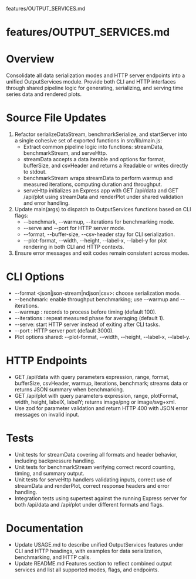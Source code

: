 features/OUTPUT_SERVICES.md
# features/OUTPUT_SERVICES.md
# Overview
Consolidate all data serialization modes and HTTP server endpoints into a unified OutputServices module. Provide both CLI and HTTP interfaces through shared pipeline logic for generating, serializing, and serving time series data and rendered plots.

# Source File Updates
1. Refactor serializeDataStream, benchmarkSerialize, and startServer into a single cohesive set of exported functions in src/lib/main.js:
   - Extract common pipeline logic into functions: streamData, benchmarkStream, and serveHttp.
   - streamData accepts a data iterable and options for format, bufferSize, and csvHeader and returns a Readable or writes directly to stdout.
   - benchmarkStream wraps streamData to perform warmup and measured iterations, computing duration and throughput.
   - serveHttp initializes an Express app with GET /api/data and GET /api/plot using streamData and renderPlot under shared validation and error handling.
2. Update main(args) to dispatch to OutputServices functions based on CLI flags:
   - --benchmark, --warmup, --iterations for benchmarking mode.
   - --serve and --port for HTTP server mode.
   - --format, --buffer-size, --csv-header stay for CLI serialization.
   - --plot-format, --width, --height, --label-x, --label-y for plot rendering in both CLI and HTTP contexts.
3. Ensure error messages and exit codes remain consistent across modes.

# CLI Options
- --format <json|json-stream|ndjson|csv>: choose serialization mode.
- --benchmark: enable throughput benchmarking; use --warmup and --iterations.
- --warmup <number>: records to process before timing (default 100).
- --iterations <number>: repeat measured phase for averaging (default 1).
- --serve: start HTTP server instead of exiting after CLI tasks.
- --port <number>: HTTP server port (default 3000).
- Plot options shared: --plot-format, --width, --height, --label-x, --label-y.

# HTTP Endpoints
- GET /api/data with query parameters expression, range, format, bufferSize, csvHeader, warmup, iterations, benchmark; streams data or returns JSON summary when benchmarking.
- GET /api/plot with query parameters expression, range, plotFormat, width, height, labelX, labelY; returns image/png or image/svg+xml.
- Use zod for parameter validation and return HTTP 400 with JSON error messages on invalid input.

# Tests
- Unit tests for streamData covering all formats and header behavior, including backpressure handling.
- Unit tests for benchmarkStream verifying correct record counting, timing, and summary output.
- Unit tests for serveHttp handlers validating inputs, correct use of streamData and renderPlot, correct response headers and error handling.
- Integration tests using supertest against the running Express server for both /api/data and /api/plot under different formats and flags.

# Documentation
- Update USAGE.md to describe unified OutputServices features under CLI and HTTP headings, with examples for data serialization, benchmarking, and HTTP calls.
- Update README.md Features section to reflect combined output services and list all supported modes, flags, and endpoints.